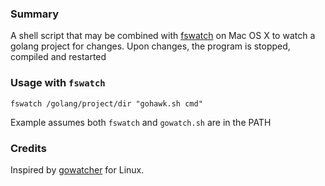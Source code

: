 ### Summary

A shell script that may be combined with [fswatch](https://github.com/alandipert/fswatch) on Mac OS X to watch a golang project for changes. Upon changes, the program is stopped, compiled and restarted

### Usage with `fswatch`
    fswatch /golang/project/dir "gohawk.sh cmd"

Example assumes both `fswatch` and `gowatch.sh` are in the PATH

### Credits
Inspired by [gowatcher](https://github.com/nickjj/gowatcher) for Linux.
